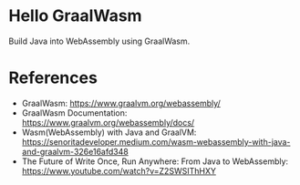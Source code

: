 Hello GraalWasm
=======================

Build Java into WebAssembly using GraalWasm.

# References

* GraalWasm: https://www.graalvm.org/webassembly/
* GraalWasm Documentation: https://www.graalvm.org/webassembly/docs/
* Wasm(WebAssembly) with Java and GraalVM: https://senoritadeveloper.medium.com/wasm-webassembly-with-java-and-graalvm-326e16afd348
* The Future of Write Once, Run Anywhere: From Java to WebAssembly: https://www.youtube.com/watch?v=Z2SWSIThHXY